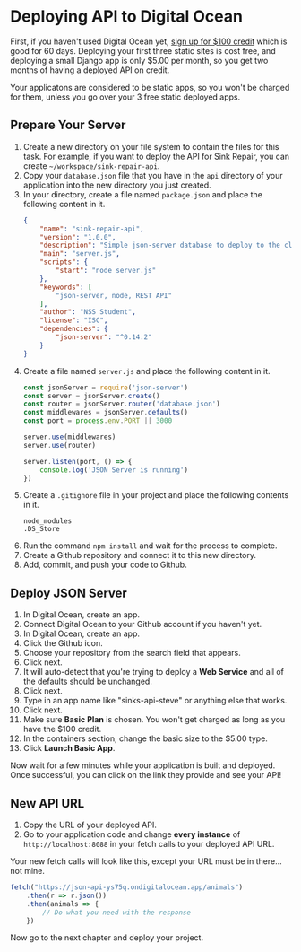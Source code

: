 # Deploying API to Digital Ocean

First, if you haven't used Digital Ocean yet, [sign up for $100 credit](https://m.do.co/c/47e5e578d1cd) which is good for 60 days. Deploying your first three static sites is cost free, and deploying a small Django app is only $5.00 per month, so you get two months of having a deployed API on credit.

Your applicatons are considered to be static apps, so you won't be charged for them, unless you go over your 3 free static deployed apps.

## Prepare Your Server

1. Create a new directory on your file system to contain the files for this task. For example, if you want to deploy the API for Sink Repair, you can create `~/workspace/sink-repair-api`.
1. Copy your `database.json` file that you have in the `api` directory of your application into the new directory you just created.
1. In your directory, create a file named `package.json` and place the following content in it.
    ```json
    {
        "name": "sink-repair-api",
        "version": "1.0.0",
        "description": "Simple json-server database to deploy to the cloud",
        "main": "server.js",
        "scripts": {
            "start": "node server.js"
        },
        "keywords": [
            "json-server, node, REST API"
        ],
        "author": "NSS Student",
        "license": "ISC",
        "dependencies": {
            "json-server": "^0.14.2"
        }
    }
    ```
1. Create a file named `server.js` and place the following content in it.
    ```js
    const jsonServer = require('json-server')
    const server = jsonServer.create()
    const router = jsonServer.router('database.json')
    const middlewares = jsonServer.defaults()
    const port = process.env.PORT || 3000

    server.use(middlewares)
    server.use(router)

    server.listen(port, () => {
        console.log('JSON Server is running')
    })
    ```
1. Create a `.gitignore` file in your project and place the following contents in it.
    ```text
    node_modules
    .DS_Store
    ```
1. Run the command `npm install` and wait for the process to complete.
1. Create a Github repository and connect it to this new directory.
1. Add, commit, and push your code to Github.

## Deploy JSON Server

1. In Digital Ocean, create an app.
1. Connect Digital Ocean to your Github account if you haven't yet.
1. In Digital Ocean, create an app.
1. Click the Github icon.
1. Choose your repository from the search field that appears.
1. Click next.
1. It will auto-detect that you're trying to deploy a **Web Service** and all of the defaults should be unchanged.
1. Click next.
1. Type in an app name like "sinks-api-steve" or anything else that works.
1. Click next.
1. Make sure **Basic Plan** is chosen. You won't get charged as long as you have the $100 credit.
1. In the containers section, change the basic size to the $5.00 type.
1. Click **Launch Basic App**.

Now wait for a few minutes while your application is built and deployed. Once successful, you can click on the link they provide and see your API!

## New API URL

1. Copy the URL of your deployed API.
1. Go to your application code and change **every instance** of `http://localhost:8088` in your fetch calls to your deployed API URL.

Your new fetch calls will look like this, except your URL must be in there... not mine.

```js
fetch("https://json-api-ys75q.ondigitalocean.app/animals")
    .then(r => r.json())
    .then(animals => {
        // Do what you need with the response
    })
```

Now go to the next chapter and deploy your project.